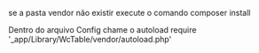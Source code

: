 se a pasta vendor não existir execute o comando composer install

Dentro do arquivo Config chame o autoload require '_app/Library/WcTable/vendor/autoload.php'
